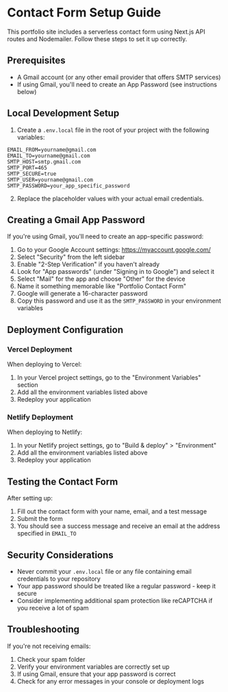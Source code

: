 # Contact Form Setup Guide

This portfolio site includes a serverless contact form using Next.js API routes and Nodemailer. Follow these steps to set it up correctly.

## Prerequisites

- A Gmail account (or any other email provider that offers SMTP services)
- If using Gmail, you'll need to create an App Password (see instructions below)

## Local Development Setup

1. Create a `.env.local` file in the root of your project with the following variables:

```
EMAIL_FROM=yourname@gmail.com
EMAIL_TO=yourname@gmail.com
SMTP_HOST=smtp.gmail.com
SMTP_PORT=465
SMTP_SECURE=true
SMTP_USER=yourname@gmail.com
SMTP_PASSWORD=your_app_specific_password
```

2. Replace the placeholder values with your actual email credentials.

## Creating a Gmail App Password

If you're using Gmail, you'll need to create an app-specific password:

1. Go to your Google Account settings: https://myaccount.google.com/
2. Select "Security" from the left sidebar
3. Enable "2-Step Verification" if you haven't already
4. Look for "App passwords" (under "Signing in to Google") and select it
5. Select "Mail" for the app and choose "Other" for the device
6. Name it something memorable like "Portfolio Contact Form"
7. Google will generate a 16-character password
8. Copy this password and use it as the `SMTP_PASSWORD` in your environment variables

## Deployment Configuration

### Vercel Deployment

When deploying to Vercel:

1. In your Vercel project settings, go to the "Environment Variables" section
2. Add all the environment variables listed above
3. Redeploy your application

### Netlify Deployment

When deploying to Netlify:

1. In your Netlify project settings, go to "Build & deploy" > "Environment"
2. Add all the environment variables listed above
3. Redeploy your application

## Testing the Contact Form

After setting up:

1. Fill out the contact form with your name, email, and a test message
2. Submit the form
3. You should see a success message and receive an email at the address specified in `EMAIL_TO`

## Security Considerations

- Never commit your `.env.local` file or any file containing email credentials to your repository
- Your app password should be treated like a regular password - keep it secure
- Consider implementing additional spam protection like reCAPTCHA if you receive a lot of spam

## Troubleshooting

If you're not receiving emails:

1. Check your spam folder
2. Verify your environment variables are correctly set up
3. If using Gmail, ensure that your app password is correct
4. Check for any error messages in your console or deployment logs
